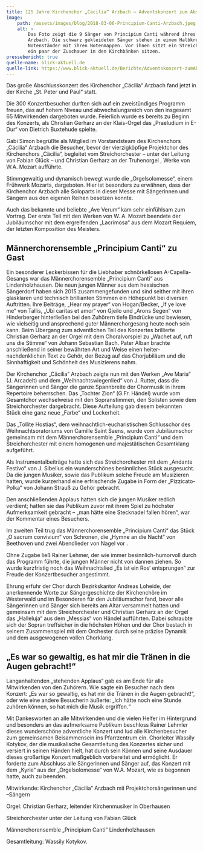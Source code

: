 ```yaml
---
title: 125 Jahre Kirchenchor „Cäcilia“ Arzbach – Adventskonzert zum Abschluss des Jubiläumsjahres
image: 
    path: /assets/images/blog/2018-03-06-Principium-Canti-Arzbach.jpeg
    alt: >
        Das Foto zeigt die 9 Sänger von Principium Canti während ihres Auftritts in der Kirche St. Peter und Paul in 
        Arzbach. Die schwarz gekleideten Sänger stehen in einem Halbkreis vor dem Altar. Vor ihnen befinden sich ihre 
        Notenständer mit ihren Notenmappen. Vor ihnen sitzt ein Streichorchester. Am unteren Rand des Fotos sieht man 
        ein paar der Zuschauer in den Kirchbänken sitzen.
pressebericht: true
quelle-name: blick-aktuell.de
quelle-link: https://www.blick-aktuell.de/Berichte/Adventskonzert-zumAbschluss-des-Jubilaeumsjahres-303058.html
---
```

Das große Abschlusskonzert des Kirchenchor „Cäcilia“  Arzbach fand jetzt in der Kirche „St. Peter und Paul“ statt.

Die 300 Konzertbesucher durften sich auf ein zweistündiges Programm freuen, das auf hohem Niveau und abwechslungsreich von den insgesamt 65 Mitwirkenden dargeboten wurde. Feierlich wurde es bereits zu Beginn des Konzerts, als Christian Gerharz an der Klais-Orgel das „Praeludium in E-Dur“ von Dietrich Buxtehude spielte.

Gabi Simon begrüßte als Mitglied im Vorstandsteam des Kirchenchors „Cäcilia“ Arzbach die Besucher, bevor der vierzigköpfige Projektchor des Kirchenchors „Cäcilia“, begleitet vom Streichorchester – unter der Leitung von Fabian Glück – und Christian Gerharz an der Truhenorgel , Werke von W.A. Mozart aufführte.

Stimmgewaltig und dynamisch bewegt wurde die „Orgelsolomesse“, einem Frühwerk Mozarts, dargeboten. Hier ist besonders zu erwähnen, dass der Kirchenchor Arzbach alle Soloparts in dieser Messe mit Sängerinnen und Sängern aus den eigenen Reihen besetzen konnte.

Auch das bekannte und beliebte „Ave Verum“ kam sehr einfühlsam zum Vortrag. Der erste Teil mit den Werken von W. A. Mozart beendete der Jubiläumschor mit dem ergreifenden „Lacrimosa“ aus dem Mozart Requiem, der letzten Komposition des Meisters.

## Männerchorensemble „Principium Canti“ zu Gast
Ein besonderer Leckerbissen für die Liebhaber schnörkellosen A-Capella-Gesangs war das Männerchorensemble „Principium Canti“ aus Lindenholzhausen. Die neun jungen Männer aus dem hessischen Sängerdorf haben sich 2015 zusammengefunden und sind seither mit ihren glasklaren und technisch brillianten Stimmen ein Höhepunkt bei diversen Auftritten. Ihre Beiträge, „Hear my prayer“ von Hogan/Becker, „If ye love me“ von Tallis, „Ubi caritas et amor“ von Gjeilo und „Arons Segen“ von Hinderberger hinterließen bei den Zuhörern tiefe Eindrücke und bewiesen, wie vielseitig und ansprechend guter Männerchorgesang heute noch sein kann. Beim Übergang zum adventlichen Teil des Konzertes brillierte Christian Gerharz an der Orgel mit dem Choralvorspiel zu „Wachet auf, ruft uns die Stimme“ von Johann Sebastian Bach. Pater Alban brachte anschließend in seiner bewährten Art und Weise einen heiter-nachdenklichen Text zu Gehör, der Bezug auf das Chorjubiläum und die Sinnhaftigkeit und Schönheit des Musizierens nahm.

Der Kirchenchor „Cäcilia“ Arzbach zeigte nun mit den Werken „Ave Maria“ (J. Arcadelt) und dem „Weihnachtswiegenlied“ von J. Rutter, dass die Sängerinnen und Sänger die ganze Spannbreite der Chormusik in ihrem Repertoire beherrschen. Das „Tochter Zion“ (G.Fr. Händel) wurde vom Gesamtchor wechselweise mit den Sopranstimmen, den Solisten sowie dem Streichorchester dargebracht. Diese Aufteilung gab diesem bekannten Stück eine ganz neue „Farbe“ und Lockerheit.

Das „Tollite Hostias“, dem weihnachtlich-eucharistischen Schlusschor des Weihnachtsoratoriums von Camille Saint Saens, wurde vom Jubiläumschor gemeinsam mit dem Männerchorensemble „Principium Canti“ und dem Streichorchester mit einem homogenen und majestätischen Gesamtklang aufgeführt.

Als Instrumentalbeiträge hatte sich das Streichorchester mit dem „Andante Festivo“ von J. Sibelius ein wunderschönes besinnliches Stück ausgesucht. Da die jungen Musiker, sowie das Publikum solche Freude am Musizieren hatten, wurde kurzerhand eine erfrischende Zugabe in Form der „Pizzicato-Polka“ von Johann Strauß zu Gehör gebracht.

Den anschließenden Applaus hatten sich die jungen Musiker redlich verdient; hatten sie das Publikum zuvor mit ihrem Spiel zu höchster Aufmerksamkeit gebracht – „man hätte eine Stecknadel fallen hören“, war der Kommentar eines Besuchers.

Im zweiten Teil trug das Männerchorensemble „Principium Canti“ das Stück „O sacrum convivium“ von Schronen, die „Hymne an die Nacht“ von Beethoven und zwei Abendlieder von Nagel vor .

Ohne Zugabe ließ Rainer Lehmer, der wie immer besinnlich-humorvoll durch das Programm führte, die jungen Männer nicht von dannen ziehen. So wurde kurzfristig noch das Weihnachtslied „Es ist ein Ros‘ entsprungen“ zur Freude der Konzertbesucher angestimmt.

Ehrung erfuhr der Chor durch Bezirkskantor Andreas Loheide, der anerkennende Worte zur Sängergeschichte der Kirchenchöre im Westerwald und im Besonderen für den Jubiläumschor fand, bevor alle Sängerinnen und Sänger sich bereits am Altar versammelt hatten und gemeinsam mit dem Streichorchester und Christian Gerharz an der Orgel das „Halleluja“ aus dem „Messias“ von Händel aufführten. Dabei schraubte sich der Sopran treffsicher in die höchsten Höhen und der Chor bestach in seinem Zusammenspiel mit dem Orchester durch seine präzise Dynamik und dem ausgewogenen vollen Chorklang.

## „Es war so gewaltig, es hat mir die Tränen in die Augen gebracht!“
Langanhaltenden „stehenden Applaus“ gab es am Ende für alle Mitwirkenden von den Zuhörern. Wie sagte ein Besucher nach dem Konzert: „Es war so gewaltig, es hat mir die Tränen in die Augen gebracht!“, oder wie eine andere Besucherin äußerte: „Ich hätte noch eine Stunde zuhören können, so hat mich die Musik ergriffen.“

Mit Dankesworten an alle Mitwirkenden und die vielen Helfer im Hintergrund und besonders an das aufmerksame Publikum beschloss Rainer Lehmler dieses wunderschöne adventliche Konzert und lud alle Kirchenbesucher zum gemeinsamen Beisammensein ins Pfarrzentrum ein. Chorleiter Wassily Kotykov, der die musikalische Gesamtleitung des Konzertes sicher und versiert in seinen Händen hielt, hat durch sein Können und seine Ausdauer dieses großartige Konzert maßgeblich vorbereitet und ermöglicht. Er forderte zum Abschluss alle Sängerinnen und Sänger auf, das Konzert mit dem „Kyrie“ aus der „Orgelsolomesse“ von W.A. Mozart, wie es begonnen hatte, auch zu beenden.



Mitwirkende: Kirchenchor „Cäcilia“ Arzbach mit Projektchorsängerinnen und –Sängern

Orgel: Christian Gerharz, leitender Kirchenmusiker in Oberhausen

Streichorchester unter der Leitung von Fabian Glück

Männerchorensemble „Principium Canti“ Lindenholzhausen

Gesamtleitung: Wassily Kotykov.